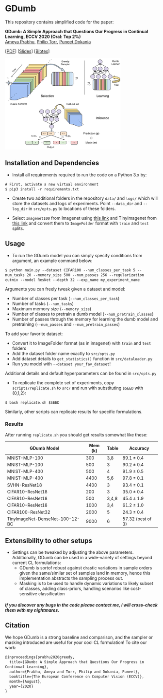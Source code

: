 # GDumb
 
This repository contains simplified code for the paper:

**GDumb: A Simple Approach that Questions Our Progress in Continual Learning, ECCV 2020 (Oral: Top 2%)**  
[Ameya Prabhu](https://drimpossible.github.io), [Philip Torr](https://www.robots.ox.ac.uk/~phst/), [Puneet Dokania](https://puneetkdokania.github.io)

[[PDF](https://www.robots.ox.ac.uk/~tvg/publications/2020/gdumb.pdf)]
[[Slides](https://github.com/drimpossible/drimpossible.github.io/blob/master/documents/gdumb_slides.pdf)]
[[Bibtex](https://github.com/drimpossible/GDumb/#citation)]

<a href="url"><img src="https://github.com/drimpossible/GDumb/blob/master/Model.png" height="300" width="381" ></a>

## Installation and Dependencies

* Install all requirements required to run the code on a Python 3.x by:
 ```	
# First, activate a new virtual environment
$ pip3 install -r requirements.txt
 ```
 
* Create two additional folders in the repository `data/` and `logs/` which will store the datasets and logs of experiments. Point `--data_dir` and `--log_dir` in `src/opts.py` to locations of these folders.

 * Select `Imagenet100` from Imagenet using [this link](https://github.com/wuyuebupt/LargeScaleIncrementalLearning/tree/master/dataImageNet100) and TinyImagenet from [this link](https://www.kaggle.com/competitions/tiny-imagenet/data) and convert them to `ImageFolder` format with `train` and `test` splits.  
 
## Usage

* To run the GDumb model you can simply specify conditions from argument, an example command below:
```
$ python main.py --dataset CIFAR100 --num_classes_per_task 5 --num_tasks 20 --memory_size 500 --num_passes 256 --regularization cutmix --model ResNet --depth 32 --exp_name my_experiment_name
```
Arguments you can freely tweak given a dataset and model: 
  - Number of classes per task (`--num_classes_per_task`)
  - Number of tasks (`--num_tasks`)
  - Maximum memory size (`--memory_size`)
  - Number of classes to pretrain a dumb model (`--num_pretrain_classes`)
  - Number of passes through the memory for learning the dumb model and pretraining (`--num_passes` and `--num_pretrain_passes`) 

To add your favorite dataset: 
  - Convert it to ImageFolder format (as in imagenet) with `train` and `test` folders 
  - Add the dataset folder name exactly to `src/opts.py`
  - Add dataset details to `get_statistics()` function in `src/dataloader.py`
  - Run you model with `--dataset your_fav_dataset`! 

Additional details and default hyperparameters can be found in `src/opts.py` 
  
 * To replicate the complete set of experiments, copy `scripts/replicate.sh` to `src/` and run with substituting `$SEED` with {0,1,2}:
```
$ bash replicate.sh $SEED
```
Similarly, other scripts can replicate results for specific formulations.

### Results

After running `replicate.sh` you should get results somewhat like these:

| GDumb Model | Mem (k) | Table | Accuracy |
|---|---|---|---|
| MNIST-MLP-100 | 300 | 3,8 | 89.1 ± 0.4 |
| MNIST-MLP-100 | 500 | 3 | 90.2 ± 0.4 |
| MNIST-MLP-400 | 500 | 4 | 91.9 ± 0.5 |
| MNIST-MLP-400 | 4400 | 5,6 | 97.8 ± 0.1 |
| SVHN-ResNet18 | 4400 | 3 | 93.4 ± 0.1 |
| CIFAR10-ResNet18 | 200 | 3 | 35.0 ± 0.4 |
| CIFAR10-ResNet18 | 500 | 3,4,8 | 45.4 ± 1.9 |
| CIFAR10-ResNet18 | 1000 | 3,4 | 61.2 ± 1.0 |
| CIFAR100-ResNet32 | 2000 | 5 | 24.3 ± 0.4 |
| TinyImageNet-DenseNet-100-12-BC | 9000 | 6 | 57.32 (best of 3) |

## Extensibility to other setups

- Settings can be tweaked by adjusting the above parameters. Additionally, GDumb can be used in a wide-variety of settings beyond current CL formulations:
  - GDumb is sortof robust against drastic variations in sample orders given the same/similar set of samples land in memory, hence this implementation abstracts the sampling process out.
  - Masking is to be used to handle dynamic variations to likely subset of classes, adding class-priors, handling scenarios like cost-sensitive classification

##### If you discover any bugs in the code please contact me, I will cross-check them with my nightmares.


## Citation

We hope GDumb is a strong baseline and comparison, and the sampler or masking introduced are useful for your cool CL formulation! To cite our work:

```
@inproceedings{prabhu2020greedy,
  title={GDumb: A Simple Approach that Questions Our Progress in Continual Learning},
  author={Prabhu, Ameya and Torr, Philip and Dokania, Puneet},
  booktitle={The European Conference on Computer Vision (ECCV)},
  month={August},
  year={2020}
}
```

